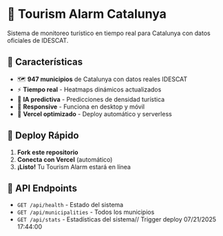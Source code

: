 # 🚨 Tourism Alarm Catalunya

Sistema de monitoreo turístico en tiempo real para Catalunya con datos oficiales de IDESCAT.

## 🌟 Características

- 🗺️ **947 municipios** de Catalunya con datos reales IDESCAT
- ⚡ **Tiempo real** - Heatmaps dinámicos actualizados
- 🤖 **IA predictiva** - Predicciones de densidad turística
- 📱 **Responsive** - Funciona en desktop y móvil
- 🚀 **Vercel optimizado** - Deploy automático y serverless

## 🚀 Deploy Rápido

1. **Fork este repositorio**
2. **Conecta con Vercel** (automático)
3. **¡Listo!** Tu Tourism Alarm estará en línea

## 📡 API Endpoints

- `GET /api/health` - Estado del sistema
- `GET /api/municipalities` - Todos los municipios
- `GET /api/stats` - Estadísticas del sistema/ /   T r i g g e r   d e p l o y   0 7 / 2 1 / 2 0 2 5   1 7 : 4 4 : 0 0  
 